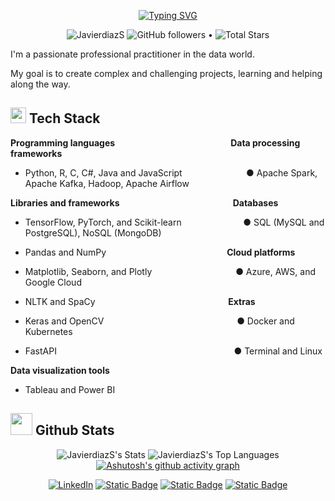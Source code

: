 <p align='center'>
  <a href="https://git.io/typing-svg"><img src="https://readme-typing-svg.herokuapp.com?font=&size=24&duration=2500&pause=1000&color=%236FDA44&center=true&random=false&width=602&height=75&lines=Hello%2C+%3Ccoders%2F%3E!;I'm+Camilo+Diaz+Salinas;Data+Engineer+•+Data+Scientist+•+Data+Analyst" alt="Typing SVG" /></a>
</p>

<p align="center">  
  <img src="https://komarev.com/ghpvc/?username=JavierdiazS" alt="JavierdiazS" />
  <img alt="GitHub followers" src="https://img.shields.io/github/followers/JavierdiazS?label=Followers&style=social"> •   
  <img src="https://img.shields.io/github/stars/JavierdiazS?label=Stars" alt="Total Stars">
</p>

I'm a passionate professional practitioner in the data world.

My goal is to create complex and challenging projects, learning and helping along the way.

## <img src="https://media2.giphy.com/media/QssGEmpkyEOhBCb7e1/giphy.gif?cid=ecf05e47a0n3gi1bfqntqmob8g9aid1oyj2wr3ds3mg700bl&rid=giphy.gif" width ="25"><b> Tech Stack</b>


**Programming languages**&nbsp;&nbsp;&nbsp;&nbsp;&nbsp;&nbsp;&nbsp;&nbsp;&nbsp;&nbsp;&nbsp;&nbsp;&nbsp;&nbsp;&nbsp;&nbsp;&nbsp;&nbsp;&nbsp;&nbsp;&nbsp;&nbsp;&nbsp;&nbsp;&nbsp;&nbsp;&nbsp;&nbsp;&nbsp;&nbsp;&nbsp;&nbsp;&nbsp;&nbsp;&nbsp;&nbsp;&nbsp;&nbsp;&nbsp;&nbsp;&nbsp;&nbsp;&nbsp;&nbsp;&nbsp;&nbsp;&nbsp;**Data processing frameworks**
* Python, R, C, C#, Java and JavaScript&nbsp;&nbsp;&nbsp;&nbsp;&nbsp;&nbsp;&nbsp;&nbsp;&nbsp;&nbsp;&nbsp;&nbsp;&nbsp;&nbsp;&nbsp;&nbsp;&nbsp;&nbsp;&nbsp;&nbsp;&nbsp;&nbsp;&nbsp;&nbsp;&nbsp;&nbsp;● Apache Spark, Apache Kafka, Hadoop, Apache Airflow

**Libraries and frameworks**&nbsp;&nbsp;&nbsp;&nbsp;&nbsp;&nbsp;&nbsp;&nbsp;&nbsp;&nbsp;&nbsp;&nbsp;&nbsp;&nbsp;&nbsp;&nbsp;&nbsp;&nbsp;&nbsp;&nbsp;&nbsp;&nbsp;&nbsp;&nbsp;&nbsp;&nbsp;&nbsp;&nbsp;&nbsp;&nbsp;&nbsp;&nbsp;&nbsp;&nbsp;&nbsp;&nbsp;&nbsp;&nbsp;&nbsp;&nbsp;&nbsp;&nbsp;&nbsp;&nbsp;&nbsp;&nbsp;**Databases**
* TensorFlow, PyTorch, and Scikit-learn&nbsp;&nbsp;&nbsp;&nbsp;&nbsp;&nbsp;&nbsp;&nbsp;&nbsp;&nbsp;&nbsp;&nbsp;&nbsp;&nbsp;&nbsp;&nbsp;&nbsp;&nbsp;&nbsp;&nbsp;&nbsp;&nbsp;&nbsp;&nbsp;&nbsp;● SQL (MySQL and PostgreSQL), NoSQL (MongoDB)

* Pandas and NumPy&nbsp;&nbsp;&nbsp;&nbsp;&nbsp;&nbsp;&nbsp;&nbsp;&nbsp;&nbsp;&nbsp;&nbsp;&nbsp;&nbsp;&nbsp;&nbsp;&nbsp;&nbsp;&nbsp;&nbsp;&nbsp;&nbsp;&nbsp;&nbsp;&nbsp;&nbsp;&nbsp;&nbsp;&nbsp;&nbsp;&nbsp;&nbsp;&nbsp;&nbsp;&nbsp;&nbsp;&nbsp;&nbsp;&nbsp;&nbsp;&nbsp;&nbsp;&nbsp;&nbsp;&nbsp;&nbsp;&nbsp;&nbsp;&nbsp;**Cloud platforms**
* Matplotlib, Seaborn, and Plotly&nbsp;&nbsp;&nbsp;&nbsp;&nbsp;&nbsp;&nbsp;&nbsp;&nbsp;&nbsp;&nbsp;&nbsp;&nbsp;&nbsp;&nbsp;&nbsp;&nbsp;&nbsp;&nbsp;&nbsp;&nbsp;&nbsp;&nbsp;&nbsp;&nbsp;&nbsp;&nbsp;&nbsp;&nbsp;&nbsp;&nbsp;&nbsp;&nbsp;&nbsp;● Azure, AWS, and Google Cloud
* NLTK and SpaCy&nbsp;&nbsp;&nbsp;&nbsp;&nbsp;&nbsp;&nbsp;&nbsp;&nbsp;&nbsp;&nbsp;&nbsp;&nbsp;&nbsp;&nbsp;&nbsp;&nbsp;&nbsp;&nbsp;&nbsp;&nbsp;&nbsp;&nbsp;&nbsp;&nbsp;&nbsp;&nbsp;&nbsp;&nbsp;&nbsp;&nbsp;&nbsp;&nbsp;&nbsp;&nbsp;&nbsp;&nbsp;&nbsp;&nbsp;&nbsp;&nbsp;&nbsp;&nbsp;&nbsp;&nbsp;&nbsp;&nbsp;&nbsp;&nbsp;&nbsp;&nbsp;&nbsp;&nbsp;&nbsp;**Extras**
* Keras and OpenCV&nbsp;&nbsp;&nbsp;&nbsp;&nbsp;&nbsp;&nbsp;&nbsp;&nbsp;&nbsp;&nbsp;&nbsp;&nbsp;&nbsp;&nbsp;&nbsp;&nbsp;&nbsp;&nbsp;&nbsp;&nbsp;&nbsp;&nbsp;&nbsp;&nbsp;&nbsp;&nbsp;&nbsp;&nbsp;&nbsp;&nbsp;&nbsp;&nbsp;&nbsp;&nbsp;&nbsp;&nbsp;&nbsp;&nbsp;&nbsp;&nbsp;&nbsp;&nbsp;&nbsp;&nbsp;&nbsp;&nbsp;&nbsp;&nbsp;&nbsp;&nbsp;&nbsp;&nbsp;&nbsp;● Docker and Kubernetes
* FastAPI&nbsp;&nbsp;&nbsp;&nbsp;&nbsp;&nbsp;&nbsp;&nbsp;&nbsp;&nbsp;&nbsp;&nbsp;&nbsp;&nbsp;&nbsp;&nbsp;&nbsp;&nbsp;&nbsp;&nbsp;&nbsp;&nbsp;&nbsp;&nbsp;&nbsp;&nbsp;&nbsp;&nbsp;&nbsp;&nbsp;&nbsp;&nbsp;&nbsp;&nbsp;&nbsp;&nbsp;&nbsp;&nbsp;&nbsp;&nbsp;&nbsp;&nbsp;&nbsp;&nbsp;&nbsp;&nbsp;&nbsp;&nbsp;&nbsp;&nbsp;&nbsp;&nbsp;&nbsp;&nbsp;&nbsp;&nbsp;&nbsp;&nbsp;&nbsp;&nbsp;&nbsp;&nbsp;&nbsp;&nbsp;&nbsp;&nbsp;&nbsp;&nbsp;&nbsp;&nbsp;&nbsp;&nbsp;● Terminal and Linux

**Data visualization tools**
* Tableau and Power BI
  
## <img src="https://media.giphy.com/media/iY8CRBdQXODJSCERIr/giphy.gif" width="35"><b> Github Stats </b>

<div align="center">
  
  ![JavierdiazS's Stats](https://github-readme-stats.vercel.app/api?username=JavierdiazS&theme=gotham&show_icons=true&hide_border=true&count_private=true)
  ![JavierdiazS's Top Languages](https://github-readme-stats.vercel.app/api/top-langs/?username=JavierdiazS&theme=gotham&show_icons=true&hide_border=true&layout=compact)
  [![Ashutosh's github activity graph](https://github-readme-activity-graph.vercel.app/graph?username=JavierdiazS&bg_color=0d1117&color=2aa889&line=33e65f&point=dafbe4&area=true&hide_border=true)](https://github.com/ashutosh00710/github-readme-activity-graph)
</div>

<div align=center>
        <a href="https://www.linkedin.com/in/camilo-diaz-salinas/"><img src="https://img.shields.io/badge/Linkedin-0077b5?style=flat&logo=linkedin" alt="LinkedIn" /></a>
        <a href="https://javierdiazs.github.io/"><img alt="Static Badge" src="https://img.shields.io/badge/Website-informational?style=flat&logo=obsidian&logoColor=White&color=%23630202" /></a>
        <a href="https://twitter.com/camilodiazs_"><img alt="Static Badge" src="https://img.shields.io/badge/twitter-informational?style=flat&logo=X&logoColor=white&color=black" /></a>
        <a href="https://medium.com/@ing.javidiaz"><img alt="Static Badge" src="https://img.shields.io/badge/Medium-informational?style=flat&logo=medium&logoColor=black&color=white" /></a>
</div>
